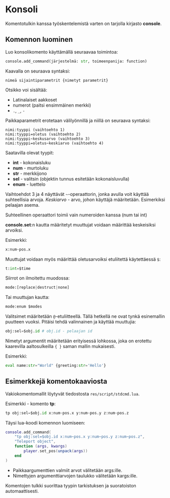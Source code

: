 # Konsoli

Komentotulkin kanssa työskentelemistä varten on tarjolla kirjasto **console**.

## Komennon luominen

Luo konsolikomento käyttämällä seuraavaa toimintoa:

```python
console.add_command(järjestelmä: str, toimeenpanija: function)
```

Kaavalla on seuraava syntaksi:

```
nimeä sijaintiparametrit {nimetyt parametrit}
```

Otsikko voi sisältää:
- Latinalaiset aakkoset
- numerot (paitsi ensimmäinen merkki)
- `.`, `_`, `-`

Paikkaparametrit erotetaan välilyönnillä ja niillä on seuraava syntaksi:

```
nimi:tyyppi (vaihtoehto 1)
nimi:tyyppi=oletus (vaihtoehto 2)
nimi:tyyppi~keskusarvo (vaihtoehto 3)
nimi:tyyppi=oletus~keskiarvo (vaihtoehto 4)
```

Saatavilla olevat tyypit:
- **int** - kokonaisluku
- **num** - murtoluku
- **str** - merkkijono
- **sel** - valitsin (objektin tunnus esitetään kokonaisluvulla)
- **enum** - luettelo

Vaihtoehdot 3 ja 4 näyttävät `~`-operaattorin, jonka avulla voit käyttää suhteellisia arvoja. *Keskiarvo* - arvo, johon käyttäjä määritetään. Esimerkiksi pelaajan asema.

Suhteellinen operaattori toimii vain numeroiden kanssa (num tai int)

**console.set**:n kautta määritetyt muuttujat voidaan määrittää keskeisiksi arvoiksi.

Esimerkki:

```python
x:num~pos.x
```

Muuttujat voidaan myös määrittää oletusarvoiksi etuliitettä käytettäessä `$`:

```python
t:int=$time
```

Siirrot on ilmoitettu muodossa:

```python
mode:[replace|destruct|none]
```

Tai muuttujan kautta:

```python
mode:enum $modes
```

Valitsimet määritetään `@`-etuliitteellä. Tällä hetkellä ne ovat tynkä esinemallin puutteen vuoksi. Pitäisi tehdä valinnainen ja käyttää muuttujia:

```python
obj:sel=$obj.id # obj.id - pelaajan id
```

Nimetyt argumentit määritetään erityisessä lohkossa, joka on erotettu kaarevilla aaltosulkeilla `{ }` saman mallin mukaisesti.

Esimerkki:

```python
eval name:str="World" {greeting:str='Hello'}
```

## Esimerkkejä komentokaaviosta

Vakiokomentomallit löytyvät tiedostosta `res/script/stdcmd.lua`.

Esimerkki - komento **tp**:

```python
tp obj:sel=$obj.id x:num~pos.x y:num~pos.y z:num~pos.z
```

Täysi lua-koodi komennon luomiseen:

```lua
console.add_command(
    "tp obj:sel=$obj.id x:num~pos.x y:num~pos.y z:num~pos.z",
    "Teleport object",
    function (args, kwargs)
        player.set_pos(unpack(args))
    end
)
```

- Paikkaargumenttien valmiit arvot välitetään args:ille.
- Nimettyjen argumenttiarvojen taulukko välitetään kargs:ille.

Komentojen tulkki suorittaa tyypin tarkistuksen ja suoratoiston automaattisesti.
